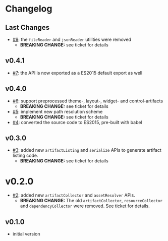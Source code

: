 # Changelog

## Last Changes

- [#9](https://github.com/LaxarJS/laxar-tooling/issues/9): the `fileReader` and `jsonReader` utilities were removed
  + **BREAKING CHANGE:** see ticket for details


## v0.4.1

- [#7](https://github.com/LaxarJS/laxar-tooling/issues/7): the API is now exported as a ES2015 default export as well


## v0.4.0

- [#6](https://github.com/LaxarJS/laxar-tooling/issues/6): support preprocessed theme-, layout-, widget- and control-artifacts
  + **BREAKING CHANGE:** see ticket for details
- [#5](https://github.com/LaxarJS/laxar-tooling/issues/5): implement new path resolution scheme
  + **BREAKING CHANGE:** see ticket for details
- [#4](https://github.com/LaxarJS/laxar-tooling/issues/4): converted the source code to ES2015, pre-built with babel


## v0.3.0

- [#3](https://github.com/LaxarJS/laxar-tooling/issues/3): added new `artifactListing` and `serialize` APIs to generate artifact listing code.
  + **BREAKING CHANGE:** see ticket for details


# v0.2.0

- [#2](https://github.com/LaxarJS/laxar-tooling/issues/2): added new `artifactCollector` and `assetResolver` APIs.
    + **BREAKING CHANGE:** The old `artifactCollector`, `resourceCollector` and `dependencyCollector` were removed.
      See ticket for details.


## v0.1.0

- initial version

